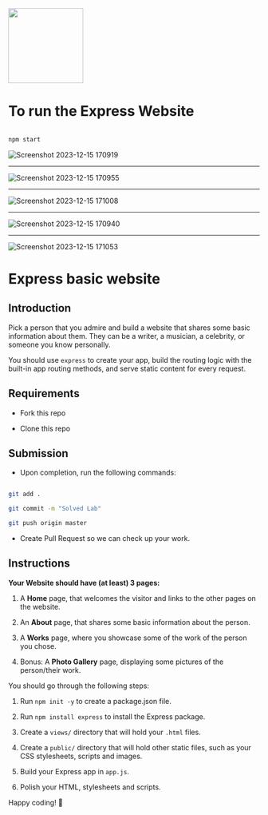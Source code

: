 <img src="https://imgur.com/XOS1Vdh.png"  width="150px" height="150px">
  
# To run the Express Website

```bash

npm start

```

![Screenshot 2023-12-15 170919](https://github.com/Devil-2621/lab-express-basic/assets/119029321/4a49df7f-133d-43cb-814f-61e2c97ad826)
<hr>

![Screenshot 2023-12-15 170955](https://github.com/Devil-2621/lab-express-basic/assets/119029321/820efabc-2f88-45fd-9845-254f4c23f3e1)
<hr>

![Screenshot 2023-12-15 171008](https://github.com/Devil-2621/lab-express-basic/assets/119029321/44c30ff3-eccf-4e73-bdf2-64aca003f07d)
<hr>

![Screenshot 2023-12-15 170940](https://github.com/Devil-2621/lab-express-basic/assets/119029321/ddf2840e-1b96-4b01-ad04-a3171a78065c)
<hr>

![Screenshot 2023-12-15 171053](https://github.com/Devil-2621/lab-express-basic/assets/119029321/700fb335-161d-4500-9571-9a66075b14d5)


# Express basic website

  

## Introduction

  

Pick a person that you admire and build a website that shares some basic information about them. They can be a writer, a musician, a celebrity, or someone you know personally.

  

You should use `express` to create your app, build the routing logic with the built-in app routing methods, and serve static content for every request.

  

## Requirements

  

- Fork this repo

- Clone this repo

  

## Submission

  

- Upon completion, run the following commands:

  

```bash

git add .

git commit -m "Solved Lab"

git push origin master

```

  

- Create Pull Request so we can check up your work.

  

## Instructions

  

**Your Website should have (at least) 3 pages:**

  

1. A **Home** page, that welcomes the visitor and links to the other pages on the website.

2. An **About** page, that shares some basic information about the person.

3. A **Works** page, where you showcase some of the work of the person you chose.

4. Bonus: A **Photo Gallery** page, displaying some pictures of the person/their work.

  

You should go through the following steps:

  

1. Run `npm init -y` to create a package.json file.

2. Run `npm install express` to install the Express package.

3. Create a `views/` directory that will hold your `.html` files.

4. Create a `public/` directory that will hold other static files, such as your CSS stylesheets, scripts and images.

5. Build your Express app in `app.js`.

6. Polish your HTML, stylesheets and scripts.

  

Happy coding! 💙
